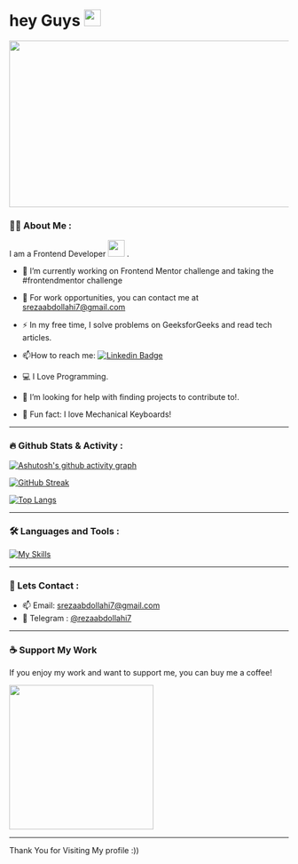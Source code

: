 <h1>
  hey Guys 
  <img src="https://media.giphy.com/media/hvRJCLFzcasrR4ia7z/giphy.gif" width="30px"/>
</h1>
<div align="center">
  <img src="https://media.giphy.com/media/dWesBcTLavkZuG35MI/giphy.gif" width="600" height="300"/>
</div>


### 👨‍💼 About Me :
I am a Frontend Developer <img src="https://media.giphy.com/media/WUlplcMpOCEmTGBtBW/giphy.gif" width="30"> .
- :telescope: I’m currently working on Frontend Mentor challenge and taking the #frontendmentor challenge

- :seedling: For work opportunities, you can contact me at srezaabdollahi7@gmail.com

- :zap: In my free time, I solve problems on GeeksforGeeks and read tech articles.

- :mailbox:How to reach me: [![Linkedin Badge](https://img.shields.io/badge/-work-blue?style=flat&logo=Linkedin&logoColor=white)](https://linkedin.com/in/seyedreza-abdollahi)

- 💻 I Love Programming.
- 🍂 I’m looking for help with finding projects to contribute to!.
- 🍩 Fun fact: I love Mechanical Keyboards!

<hr/>

### :fire: Github Stats & Activity :
 [![Ashutosh's github activity graph](https://github-readme-activity-graph.vercel.app/graph?username=Rezaabdollahi7&theme=github-compact)](https://github.com/ashutosh00710/github-readme-activity-graph)

[![GitHub Streak](http://github-readme-streak-stats.herokuapp.com?user=Rezaabdollahi7&theme=dark&background=000000)](https://git.io/streak-stats)

[![Top Langs](https://github-readme-stats.vercel.app/api/top-langs/?username=Rezaabdollahi7&layout=compact&theme=vision-friendly-dark)](https://github.com/anuraghazra/github-readme-stats)

<hr/>

### :hammer_and_wrench: Languages and Tools :

[![My Skills](https://skillicons.dev/icons?i=html,css,tailwind,sass,bootstrap,js,react,git,gulp)](https://skillicons.dev)

<hr/>

### 🤝 Lets Contact :
- 📫 Email: <a href="mailto:srezaabdollahi7@gmail.com">srezaabdollahi7@gmail.com</a>
- 🚀 Telegram : <a href="https://t.me/rezaabdollahi7">@rezaabdollahi7</a> 

<hr/>

<h3>
☕ Support My Work
</h3>
<p>
If you enjoy my work and want to support me, you can buy me a coffee!
</p>
<a href="http://www.coffeete.ir/sr.ardawm066888">
       <img src="http://www.coffeete.ir/images/buttons/lemonchiffon.png" style="width:260px;" />
</a>

<hr/>
<p>Thank You for Visiting My profile :)) </p>
